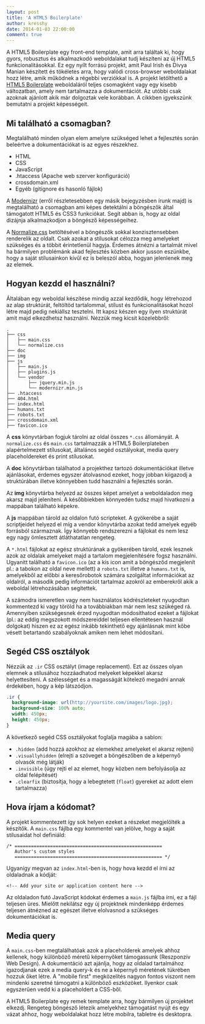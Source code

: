 ```yaml
---
layout: post
title: 'A HTML5 Boilerplate'
author: kresshy
date: 2014-01-03 22:00:00
comment: true
---
```


A HTML5 Boilerplate egy front-end template, amit arra találtak ki, hogy gyors, robusztus és
alkalmazkodó weboldalakat tudj készíteni az új HTML5 funkcionalitásokkal. Ez egy nyílt forrású projekt, amit Paul Irish és Divya Manian készített és tökéletes arra, hogy valódi cross-browser weboldalakat hozz létre, amik működnek a régebbi verziókkal is. A projekt letölthető a [HTML5 Boilerplate](http://html5boilerplate.com/) weboldaláról teljes csomagként vagy egy kisebb változatban, amely nem tartalmazza a dokumentációt. Az utóbbi csak azoknak ajánlott akik már dolgoztak vele korábban. A cikkben igyekszünk bemutatni a projekt képességeit.

## Mi található a csomagban?

Megtalálható minden olyan elem amelyre szükséged lehet a fejlesztés során beleértve a
dokumentációkat is az egyes részekhez.

- HTML
- CSS
- JavaScript
- .htaccess (Apache web szerver konfiguráció)
- crossdomain.xml
- Egyéb (gitignore és hasonló fájlok)

A [Modernizr](http://modernizr.com/) (erről részletesebben egy másik bejegyzésben írunk majd) is megtalálható a csomagban ami képes detektálni a böngészők által támogatott HTML5 és CSS3 funkciókat. Segít abban is, hogy az oldal dizájnja alkalmazkodjon a böngésző képességeihez.

A [Normalize.css](http://necolas.github.io/normalize.css/) betöltésével a böngészők sokkal konzisztensebben renderelik az oldalt. Csak azokat a stílusokat célozza meg amelyeket szükséges és a többit érintetlenül hagyja. Érdemes átnézni a tartalmát mivel ha bármilyen problémánk akad fejlesztés közben akkor jusson eszünkbe, hogy a saját stílusainkon kívűl ez is beleszól abba, hogyan jelenlenek meg az elemek.

## Hogyan kezdd el használni?

Általában egy weboldal készítése mindig azzal kezdődik, hogy létrehozod az alap struktúrát,
feltöltöd tartalommal, stílust és funkcionalitásokat hozol létre majd pedig nekiállsz tesztelni. Itt kapsz készen egy ilyen struktúrát amit majd elkezdhetsz használni. Nézzük meg kicsit közelebbről:

    .
    ├── css
    │   ├── main.css
    │   └── normalize.css
    ├── doc
    ├── img
    ├── js
    │   ├── main.js
    │   ├── plugins.js
    │   └── vendor
    │       ├── jquery.min.js
    │       └── modernizr.min.js
    ├── .htaccess
    ├── 404.html
    ├── index.html
    ├── humans.txt
    ├── robots.txt
    ├── crossdomain.xml
    ├── favicon.ico

A <strong>css</strong> könyvtárban fogjuk tárolni az oldal összes `*.css` állományát. A `normalize.css` és `main.css` tartalmazzák a HTML5 Boilerplateben alapértelmezett stílusokat, általános segéd osztályokat, media query placeholdereket és print stílusokat.

A <strong>doc</strong> könyvtárban találhatod a projekthez tartozó dokumentációkat illetve ajánlásokat, érdemes egyszer átolvasnod ezeket, hogy jobban kiigazodj a struktúrában illetve könnyebben tudd használni a fejlesztés során.

Az <strong>img</strong> könyvtárba helyezd az összes képet amelyet a weboldaladon meg akarsz majd jeleníteni. A későbbiekben könnyedén tudsz majd hivatkozni a mappában található képekre.

A <strong>js</strong> mappában tárold az oldalon futó scripteket. A gyökerébe a saját scriptjeidet helyezd el míg a vendor könyvtárba azokat tedd amelyek egyéb forrásból származnak. Így könnyebb rendszerezni a fájlokat és nem lesz egy nagy ömlesztett átláthatatlan rengeteg.

A `*.html` fájlokat az egész struktúrának a gyökerében tárold, ezek lesznek azok az oldalak amelyeket majd a tartalom megjelenítésére fogsz használni. Ugyanitt található a `favicon.ico` (az a kis icon amit a böngésződ megjelenít pl.: a tabokon az oldal neve mellett) a `robots.txt` illetve a `humans.txt` is, amelyekből az előbbi a keresőrobotok számára szolgáltat információkat az oldalról, a második pedig információt tartalmaz azokról az emberekről akik a weboldal létrehozásában segítettek.

A számodra ismeretlen vagy nem használatos kódrészleteket nyugodtan kommentezd ki vagy töröld ha a továbbiakban már nem lesz szükéged rá. Amennyiben szükségesnek érzed nyugodtan módosíthatod ezeket a fájlokat (pl.: az eddig megszokott módszereiddel teljesen ellentétesen használ dolgokat) hiszen ez az egész inkább tekinthető egy ajánlásnak mint kőbe vésett betartandó szabályoknak amiken nem lehet módosítani.

## Segéd CSS osztályok

Nézzük az `.ir` CSS osztályt (image replacement). Ezt az összes olyan elemnek a stílusához hozzáadhatod melyeket képekkel akarsz helyettesíteni. A szélességet és a magasságát kötelező megadni annak érdekében, hogy a kép látszódjon.

```css
.ir {
  background-image: url(http://yoursite.com/images/logo.jpg);
  background-size: 100% auto;
  width: 450px;
  height: 450px;
}
```

A következő segéd CSS osztályokat foglalja magába a sablon:

- `.hidden` (add hozzá azokhoz az elemekhez amelyeket el akarsz rejteni)
- `.visuallyhidden` (elrejti a szöveget a böngészőben de a képernyő olvasók még látják)
- `.invisible` (úgy rejti el az elemet, hogy közben nem befolyásolja az oldal felépítését)
- `.clearfix` (biztosítja, hogy a lebegtetett (`float`) gyereket az adott elem tartalmazza)

## Hova írjam a kódomat?

A projekt kommentezett így sok helyen ezeket a részeket megjelölték a készítők. A `main.css` fájlba
egy kommentel van jelölve, hogy a saját stílusaidat hol definiáld:

    /* ======================================================
       Author's custom styles
       ====================================================== */

Ugyanígy megvan az `index.html`-ben is, hogy hova kezdd el írni az oldaladnak a kódját:

    <!-- Add your site or application content here -->

Az oldaladon futó JavaScript kódokat érdemes a `main.js` fájlba írni, ez a fájl teljesen üres.
Mielőtt nekilátsz egy új projektnek mindenképp érdemes teljesen átnézned az egészet illetve elolvasnod a szükséges dokumentációkat is.

## Media query

A `main.css`-ben megtalálhatóak azok a placeholderek amelyek ahhoz kellenek, hogy különböző méretű képernyőket támogassunk (Reszponzív Web Design). A dokumentáció azt ajánlja, hogy az oldalad tartalmához igazodjanak ezek a media query-k és ne a képernyő méretének tükrében hozzuk őket létre. A "mobile first" megközelítés nagyon fontos viszont nem mindenki szeretné támogatni a különböző eszközöket. Ilyenkor csak egyszerűen vedd ki a placeholdert a CSS-ből.

A HTML5 Boilerplate egy remek template arra, hogy bármilyen új projektet elkezdj. Rengeteg böngésző létezik amelyekhez támogatást nyújt és egy vázat ahhoz, hogy weboldalakat hozz létre mobilra, tabletre és desktopra.

